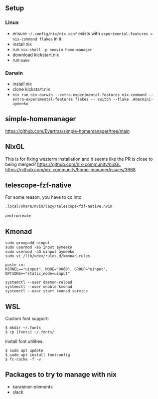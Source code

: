 ## Setup
### Linux
- ensure `~/.config/nix/nix.conf` exists with `experimental-features = nix-command flakes` in it.
- install nix
- run `nix-shell -p neovim home-manager`
- download kickstart.nix
- run `make`

### Darwin
- install nix
- clone kickstart.nix
- `nix run nix-darwin --extra-experimental-features nix-command --extra-experimental-features flakes -- switch --flake .#macmini-aymeeko`

## simple-homemanager
https://github.com/Evertras/simple-homemanager/tree/main

## NixGL
This is for fixing wezterm installation and it seems like the PR is close to being merged?
https://github.com/nix-community/nixGL
https://github.com/nix-community/home-manager/issues/3968


## telescope-fzf-native

For some reason, you have to cd into
```
.local/share/nvim/lazy/telescope-fzf-native.nvim
```
and run `make`

## Kmonad
```
sudo groupadd uinput
sudo usermod -aG input aymeeko
sudo usermod -aG uinput aymeeko
sudo vi /lib/udev/rules.d/kmonad.rules

paste in:
KERNEL=="uinput", MODE="0660", GROUP="uinput", OPTIONS+="static_node=uinput"

systemctl --user daemon-reload
systemctl --user enable kmonad
systemctl --user start kmonad.service
```


## WSL

Custom font support:
```
$ mkdir ~/.fonts
$ cp [fonts] ~/.fonts/
```

Install font utilities:
```
$ sudo apt update
$ sudo apt install fontconfig
$ fc-cache -f -v
```

## Packages to try to manage with nix
- karabiner-elements
- slack
